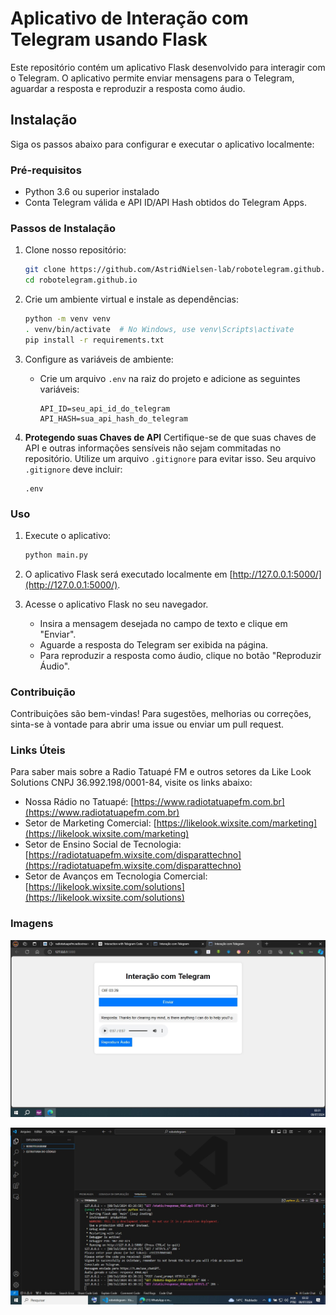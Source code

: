 # Aplicativo de Interação com Telegram usando Flask

Este repositório contém um aplicativo Flask desenvolvido para interagir com o Telegram. O aplicativo permite enviar mensagens para o Telegram, aguardar a resposta e reproduzir a resposta como áudio.

## Instalação

Siga os passos abaixo para configurar e executar o aplicativo localmente:

### Pré-requisitos

- Python 3.6 ou superior instalado
- Conta Telegram válida e API ID/API Hash obtidos do Telegram Apps.

### Passos de Instalação

1. Clone nosso repositório:
   ```bash
   git clone https://github.com/AstridNielsen-lab/robotelegram.github.io
   cd robotelegram.github.io
   ```

2. Crie um ambiente virtual e instale as dependências:
   ```bash
   python -m venv venv
   . venv/bin/activate  # No Windows, use venv\Scripts\activate
   pip install -r requirements.txt
   ```

3. Configure as variáveis de ambiente:
   - Crie um arquivo `.env` na raiz do projeto e adicione as seguintes variáveis:
     ```plaintext
     API_ID=seu_api_id_do_telegram
     API_HASH=sua_api_hash_do_telegram
     ```

4. **Protegendo suas Chaves de API**
   Certifique-se de que suas chaves de API e outras informações sensíveis não sejam commitadas no repositório. Utilize um arquivo `.gitignore` para evitar isso. Seu arquivo `.gitignore` deve incluir:
   ```plaintext
   .env
   ```

### Uso

1. Execute o aplicativo:
   ```bash
   python main.py
   ```

2. O aplicativo Flask será executado localmente em [http://127.0.0.1:5000/](http://127.0.0.1:5000/).

3. Acesse o aplicativo Flask no seu navegador.
   - Insira a mensagem desejada no campo de texto e clique em "Enviar".
   - Aguarde a resposta do Telegram ser exibida na página.
   - Para reproduzir a resposta como áudio, clique no botão "Reproduzir Áudio".

### Contribuição

Contribuições são bem-vindas! Para sugestões, melhorias ou correções, sinta-se à vontade para abrir uma issue ou enviar um pull request.

### Links Úteis

Para saber mais sobre a Radio Tatuapé FM e outros setores da Like Look Solutions CNPJ 36.992.198/0001-84, visite os links abaixo:

- Nossa Rádio no Tatuapé: [https://www.radiotatuapefm.com.br](https://www.radiotatuapefm.com.br)
- Setor de Marketing Comercial: [https://likelook.wixsite.com/marketing](https://likelook.wixsite.com/marketing)
- Setor de Ensino Social de Tecnologia: [https://radiotatuapefm.wixsite.com/disparattechno](https://radiotatuapefm.wixsite.com/disparattechno)
- Setor de Avanços em Tecnologia Comercial: [https://likelook.wixsite.com/solutions](https://likelook.wixsite.com/solutions)

### Imagens

![Tela](https://raw.githubusercontent.com/AstridNielsen-lab/robotelegram.github.io/main/Tela.jpeg)

![Código](https://raw.githubusercontent.com/AstridNielsen-lab/robotelegram.github.io/index.html/code.jpeg)

